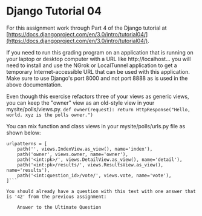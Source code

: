 # Django Tutorial 04
For this assignment work through Part 4 of the Django tutorial at [https://docs.djangoproject.com/en/3.0/intro/tutorial04/](https://docs.djangoproject.com/en/3.0/intro/tutorial04/).

If you need to run this grading program on an application that is running on your laptop or desktop computer with a URL like http://localhost... you will need to install and use the NGrok or LocalTunnel application to get a temporary Internet-accessible URL that can be used with this application. Make sure to use Django's port 8000 and not port 8888 as is used in the above documentation.

Even though this exercise refactors three of your views as generic views, you can keep the "owner" view as an old-style view in your mysite/polls/views.py.
    ```
    def owner(request):
        return HttpResponse("Hello, world. xyz is the polls owner.")
    ```

You can mix function and class views in your mysite/polls/urls.py file as shown below:
```
urlpatterns = [
    path('', views.IndexView.as_view(), name='index'),
    path('owner', views.owner, name='owner'),
    path('<int:pk>/', views.DetailView.as_view(), name='detail'),
    path('<int:pk>/results/', views.ResultsView.as_view(), name='results'),
    path('<int:question_id>/vote/', views.vote, name='vote'),
]```

You should already have a question with this text with one answer that is '42' from the previous assignment:

    Answer to the Ultimate Question
